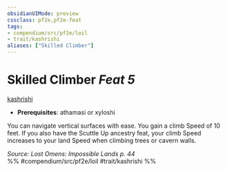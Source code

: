 ```yaml
---
obsidianUIMode: preview
cssclass: pf2e,pf2e-feat
tags:
- compendium/src/pf2e/loil
- trait/kashrishi
aliases: ["Skilled Climber"]
---
```

# Skilled Climber  *Feat 5*  
[kashrishi](kashrishi-loil.md "Kashrishi Ancestry & Heritage Trait")  

- **Prerequisites**: athamasi or xyloshi

You can navigate vertical surfaces with ease. You gain a climb Speed of 10 feet. If you also have the Scuttle Up ancestry feat, your climb Speed increases to your land Speed when climbing trees or cavern walls.

*Source: Lost Omens: Impossible Lands p. 44*  
%% #compendium/src/pf2e/loil #trait/kashrishi %%